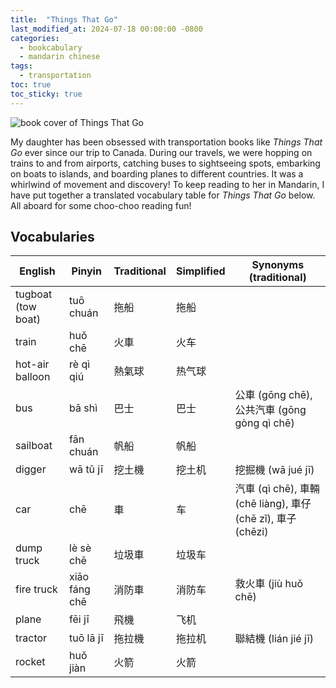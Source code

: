 ```yaml
---
title:  "Things That Go"
last_modified_at: 2024-07-18 00:00:00 -0800
categories:
  - bookcabulary
  - mandarin chinese
tags:
  - transportation
toc: true
toc_sticky: true
---
```


![book cover of Things That Go](https://i.imgur.com/BtAIeQg.jpg)

My daughter has been obsessed with transportation books like *Things That Go* ever since our trip to Canada. During our travels, we were hopping on trains to and from airports, catching buses to sightseeing spots, embarking on boats to islands, and boarding planes to different countries. It was a whirlwind of movement and discovery! To keep reading to her in Mandarin, I have put together a translated vocabulary table for *Things That Go* below. All aboard for some choo-choo reading fun!

## Vocabularies

| English | Pinyin  | Traditional  |  Simplified | Synonyms (traditional)
|-----|---|---|---|---|
| tugboat (tow boat) | tuō chuán | 拖船 | 拖船 | |
| train | huǒ chē | 火車 | 火车 | |
| hot-air balloon | rè qì qiú | 熱氣球 | 热气球 | |
| bus | bā shì | 巴士 | 巴士 | 公車 (gōng chē), 公共汽車 (gōng gòng qì chē) |
| sailboat | fān chuán | 帆船 | 帆船 | |
| digger | wā tǔ jī | 挖土機 | 挖土机 | 挖掘機 (wā jué jī) |
| car | chē | 車 | 车 | 汽車 (qì chē), 車輛 (chē liàng), 車仔 (chē zǐ), 車子 (chēzi)|
| dump truck | lè sè chē  | 垃圾車 | 垃圾车 | |
| fire truck | xiāo fáng chē | 消防車 | 消防车 | 救火車 (jiù huǒ chē) |
| plane | fēi jī | 飛機 | 飞机 | |
| tractor | tuō lā jī | 拖拉機 | 拖拉机 | 聯結機 (lián jié jī) |
| rocket | huǒ jiàn | 火箭 | 火箭 | |
